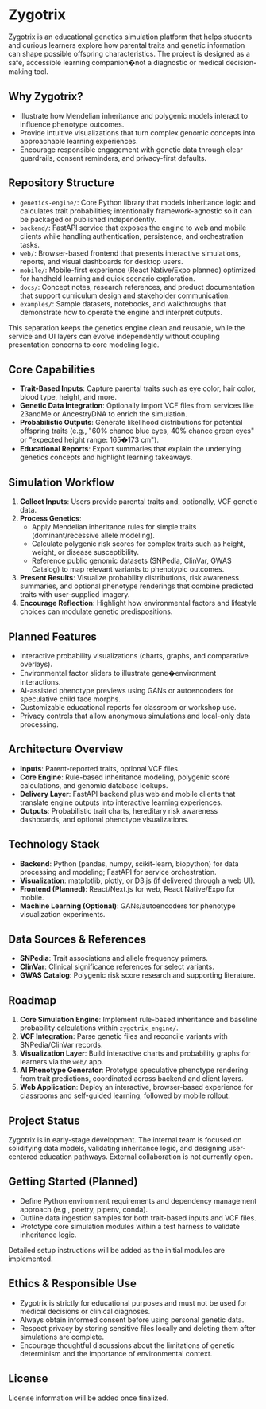# Zygotrix

Zygotrix is an educational genetics simulation platform that helps students and curious learners explore how parental traits and genetic information can shape possible offspring characteristics. The project is designed as a safe, accessible learning companion�not a diagnostic or medical decision-making tool.

## Why Zygotrix?

- Illustrate how Mendelian inheritance and polygenic models interact to influence phenotype outcomes.
- Provide intuitive visualizations that turn complex genomic concepts into approachable learning experiences.
- Encourage responsible engagement with genetic data through clear guardrails, consent reminders, and privacy-first defaults.

## Repository Structure

- `genetics-engine/`: Core Python library that models inheritance logic and calculates trait probabilities; intentionally framework-agnostic so it can be packaged or published independently.
- `backend/`: FastAPI service that exposes the engine to web and mobile clients while handling authentication, persistence, and orchestration tasks.
- `web/`: Browser-based frontend that presents interactive simulations, reports, and visual dashboards for desktop users.
- `mobile/`: Mobile-first experience (React Native/Expo planned) optimized for handheld learning and quick scenario exploration.
- `docs/`: Concept notes, research references, and product documentation that support curriculum design and stakeholder communication.
- `examples/`: Sample datasets, notebooks, and walkthroughs that demonstrate how to operate the engine and interpret outputs.

This separation keeps the genetics engine clean and reusable, while the service and UI layers can evolve independently without coupling presentation concerns to core modeling logic.

## Core Capabilities

- **Trait-Based Inputs**: Capture parental traits such as eye color, hair color, blood type, height, and more.
- **Genetic Data Integration**: Optionally import VCF files from services like 23andMe or AncestryDNA to enrich the simulation.
- **Probabilistic Outputs**: Generate likelihood distributions for potential offspring traits (e.g., "60% chance blue eyes, 40% chance green eyes" or "expected height range: 165�173 cm").
- **Educational Reports**: Export summaries that explain the underlying genetics concepts and highlight learning takeaways.

## Simulation Workflow

1. **Collect Inputs**: Users provide parental traits and, optionally, VCF genetic data.
2. **Process Genetics**:
   - Apply Mendelian inheritance rules for simple traits (dominant/recessive allele modeling).
   - Calculate polygenic risk scores for complex traits such as height, weight, or disease susceptibility.
   - Reference public genomic datasets (SNPedia, ClinVar, GWAS Catalog) to map relevant variants to phenotypic outcomes.
3. **Present Results**: Visualize probability distributions, risk awareness summaries, and optional phenotype renderings that combine predicted traits with user-supplied imagery.
4. **Encourage Reflection**: Highlight how environmental factors and lifestyle choices can modulate genetic predispositions.

## Planned Features

- Interactive probability visualizations (charts, graphs, and comparative overlays).
- Environmental factor sliders to illustrate gene�environment interactions.
- AI-assisted phenotype previews using GANs or autoencoders for speculative child face morphs.
- Customizable educational reports for classroom or workshop use.
- Privacy controls that allow anonymous simulations and local-only data processing.

## Architecture Overview

- **Inputs**: Parent-reported traits, optional VCF files.
- **Core Engine**: Rule-based inheritance modeling, polygenic score calculations, and genomic database lookups.
- **Delivery Layer**: FastAPI backend plus web and mobile clients that translate engine outputs into interactive learning experiences.
- **Outputs**: Probabilistic trait charts, hereditary risk awareness dashboards, and optional phenotype visualizations.

## Technology Stack

- **Backend**: Python (pandas, numpy, scikit-learn, biopython) for data processing and modeling; FastAPI for service orchestration.
- **Visualization**: matplotlib, plotly, or D3.js (if delivered through a web UI).
- **Frontend (Planned)**: React/Next.js for web, React Native/Expo for mobile.
- **Machine Learning (Optional)**: GANs/autoencoders for phenotype visualization experiments.

## Data Sources & References

- **SNPedia**: Trait associations and allele frequency primers.
- **ClinVar**: Clinical significance references for select variants.
- **GWAS Catalog**: Polygenic risk score research and supporting literature.

## Roadmap

1. **Core Simulation Engine**: Implement rule-based inheritance and baseline probability calculations within `zygotrix_engine/`.
2. **VCF Integration**: Parse genetic files and reconcile variants with SNPedia/ClinVar records.
3. **Visualization Layer**: Build interactive charts and probability graphs for learners via the `web/` app.
4. **AI Phenotype Generator**: Prototype speculative phenotype rendering from trait predictions, coordinated across backend and client layers.
5. **Web Application**: Deploy an interactive, browser-based experience for classrooms and self-guided learning, followed by mobile rollout.

## Project Status

Zygotrix is in early-stage development. The internal team is focused on solidifying data models, validating inheritance logic, and designing user-centered education pathways. External collaboration is not currently open.

## Getting Started (Planned)

- Define Python environment requirements and dependency management approach (e.g., poetry, pipenv, conda).
- Outline data ingestion samples for both trait-based inputs and VCF files.
- Prototype core simulation modules within a test harness to validate inheritance logic.

Detailed setup instructions will be added as the initial modules are implemented.

## Ethics & Responsible Use

- Zygotrix is strictly for educational purposes and must not be used for medical decisions or clinical diagnoses.
- Always obtain informed consent before using personal genetic data.
- Respect privacy by storing sensitive files locally and deleting them after simulations are complete.
- Encourage thoughtful discussions about the limitations of genetic determinism and the importance of environmental context.

## License

License information will be added once finalized.

